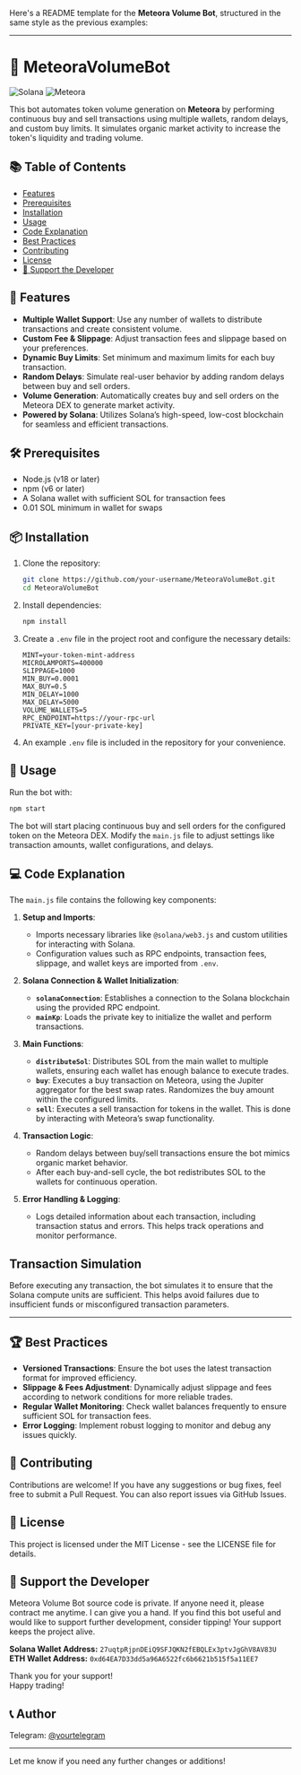 Here's a README template for the **Meteora Volume Bot**, structured in the same style as the previous examples:

---

# 🚀 **MeteoraVolumeBot**

![Solana](https://img.shields.io/badge/Solana-362D59?style=for-the-badge&logo=solana&logoColor=white)
![Meteora](https://img.shields.io/badge/Meteora-4D90F5?style=for-the-badge&logo=meteora&logoColor=white)

This bot automates token volume generation on **Meteora** by performing continuous buy and sell transactions using multiple wallets, random delays, and custom buy limits. It simulates organic market activity to increase the token's liquidity and trading volume.

## 📚 Table of Contents

- [Features](#-features)
- [Prerequisites](#-prerequisites)
- [Installation](#-installation)
- [Usage](#-usage)
- [Code Explanation](#-code-explanation)
- [Best Practices](#-best-practices)
- [Contributing](#-contributing)
- [License](#-license)
- [💖 Support the Developer](#-support-the-developer)

## 🌟 Features

- **Multiple Wallet Support**: Use any number of wallets to distribute transactions and create consistent volume.
- **Custom Fee & Slippage**: Adjust transaction fees and slippage based on your preferences.
- **Dynamic Buy Limits**: Set minimum and maximum limits for each buy transaction.
- **Random Delays**: Simulate real-user behavior by adding random delays between buy and sell orders.
- **Volume Generation**: Automatically creates buy and sell orders on the Meteora DEX to generate market activity.
- **Powered by Solana**: Utilizes Solana’s high-speed, low-cost blockchain for seamless and efficient transactions.

## 🛠 Prerequisites

- Node.js (v18 or later)
- npm (v6 or later)
- A Solana wallet with sufficient SOL for transaction fees
- 0.01 SOL minimum in wallet for swaps

## 📦 Installation

1. Clone the repository:

   ```bash
   git clone https://github.com/your-username/MeteoraVolumeBot.git
   cd MeteoraVolumeBot
   ```

2. Install dependencies:

   ```bash
   npm install
   ```

3. Create a `.env` file in the project root and configure the necessary details:

   ```
   MINT=your-token-mint-address
   MICROLAMPORTS=400000
   SLIPPAGE=1000
   MIN_BUY=0.0001
   MAX_BUY=0.5
   MIN_DELAY=1000
   MAX_DELAY=5000
   VOLUME_WALLETS=5
   RPC_ENDPOINT=https://your-rpc-url
   PRIVATE_KEY=[your-private-key]
   ```

4. An example `.env` file is included in the repository for your convenience.

## 🚀 Usage

Run the bot with:

```bash
npm start
```

The bot will start placing continuous buy and sell orders for the configured token on the Meteora DEX. Modify the `main.js` file to adjust settings like transaction amounts, wallet configurations, and delays.

## 💻 Code Explanation

The `main.js` file contains the following key components:

1. **Setup and Imports**:

   - Imports necessary libraries like `@solana/web3.js` and custom utilities for interacting with Solana.
   - Configuration values such as RPC endpoints, transaction fees, slippage, and wallet keys are imported from `.env`.

2. **Solana Connection & Wallet Initialization**:

   - **`solanaConnection`**: Establishes a connection to the Solana blockchain using the provided RPC endpoint.
   - **`mainKp`**: Loads the private key to initialize the wallet and perform transactions.

3. **Main Functions**:

   - **`distributeSol`**: Distributes SOL from the main wallet to multiple wallets, ensuring each wallet has enough balance to execute trades.
   - **`buy`**: Executes a buy transaction on Meteora, using the Jupiter aggregator for the best swap rates. Randomizes the buy amount within the configured limits.
   - **`sell`**: Executes a sell transaction for tokens in the wallet. This is done by interacting with Meteora’s swap functionality.

4. **Transaction Logic**:

   - Random delays between buy/sell transactions ensure the bot mimics organic market behavior.
   - After each buy-and-sell cycle, the bot redistributes SOL to the wallets for continuous operation.

5. **Error Handling & Logging**:

   - Logs detailed information about each transaction, including transaction status and errors. This helps track operations and monitor performance.

## Transaction Simulation

Before executing any transaction, the bot simulates it to ensure that the Solana compute units are sufficient. This helps avoid failures due to insufficient funds or misconfigured transaction parameters.

---

## 🏆 Best Practices

- **Versioned Transactions**: Ensure the bot uses the latest transaction format for improved efficiency.
- **Slippage & Fees Adjustment**: Dynamically adjust slippage and fees according to network conditions for more reliable trades.
- **Regular Wallet Monitoring**: Check wallet balances frequently to ensure sufficient SOL for transaction fees.
- **Error Logging**: Implement robust logging to monitor and debug any issues quickly.

## 🤝 Contributing

Contributions are welcome! If you have any suggestions or bug fixes, feel free to submit a Pull Request. You can also report issues via GitHub Issues.

## 📄 License

This project is licensed under the MIT License - see the LICENSE file for details.

## 💖 Support the Developer

Meteora Volume Bot source code is private. If anyone need it, please contract me anytime. I can give you a hand. If you find this bot useful and would like to support further development, consider tipping! Your support keeps the project alive.

**Solana Wallet Address:** `27uqtpRjpnDEiQ9SFJQKN2fEBQLEx3ptvJgGhV8AV83U`  
**ETH Wallet Address:** `0xd64EA7D33dd5a96A6522fc6b6621b515f5a11EE7`

Thank you for your support!  
Happy trading!

## 📞 Author

Telegram: [@yourtelegram](https://t.me/g0drlc)

---

Let me know if you need any further changes or additions!

